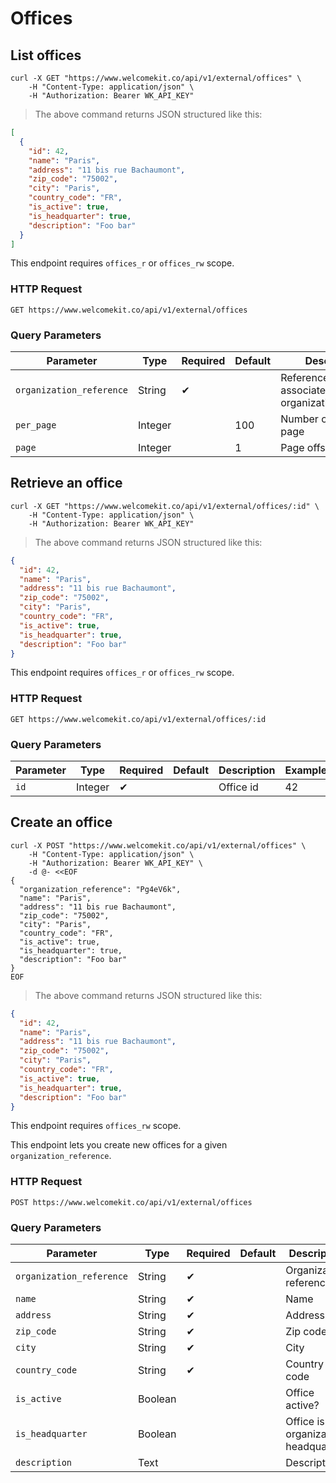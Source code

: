 # Offices

## List offices

```shell
curl -X GET "https://www.welcomekit.co/api/v1/external/offices" \
    -H "Content-Type: application/json" \
    -H "Authorization: Bearer WK_API_KEY"
```

> The above command returns JSON structured like this:

```json
[
  {
    "id": 42,
    "name": "Paris",
    "address": "11 bis rue Bachaumont",
    "zip_code": "75002",
    "city": "Paris",
    "country_code": "FR",
    "is_active": true,
    "is_headquarter": true,
    "description": "Foo bar"
  }
]
```

<aside class="notice">
This endpoint requires <code>offices_r</code> or <code>offices_rw</code> scope.
</aside>

### HTTP Request

`GET https://www.welcomekit.co/api/v1/external/offices`

### Query Parameters

Parameter | Type | Required | Default | Description | Example
--- | --- | --- | --- | --- | ---
`organization_reference` | String | ✔ | | Reference of the associated organization/company | aEioU123
`per_page` | Integer | | 100 | Number of jobs per page |
`page` | Integer | | 1 | Page offset |


## Retrieve an office

```shell
curl -X GET "https://www.welcomekit.co/api/v1/external/offices/:id" \
    -H "Content-Type: application/json" \
    -H "Authorization: Bearer WK_API_KEY"
```

> The above command returns JSON structured like this:

```json
{
  "id": 42,
  "name": "Paris",
  "address": "11 bis rue Bachaumont",
  "zip_code": "75002",
  "city": "Paris",
  "country_code": "FR",
  "is_active": true,
  "is_headquarter": true,
  "description": "Foo bar"
}
```

<aside class="notice">
This endpoint requires <code>offices_r</code> or <code>offices_rw</code> scope.
</aside>

### HTTP Request

`GET https://www.welcomekit.co/api/v1/external/offices/:id`

### Query Parameters

Parameter | Type | Required | Default | Description | Example
--- | --- | --- | --- | --- | ---
`id` | Integer | ✔ | | Office id | 42


## Create an office

```shell
curl -X POST "https://www.welcomekit.co/api/v1/external/offices" \
    -H "Content-Type: application/json" \
    -H "Authorization: Bearer WK_API_KEY" \
    -d @- <<EOF
{
  "organization_reference": "Pg4eV6k",
  "name": "Paris",
  "address": "11 bis rue Bachaumont",
  "zip_code": "75002",
  "city": "Paris",
  "country_code": "FR",
  "is_active": true,
  "is_headquarter": true,
  "description": "Foo bar"
}
EOF
```

> The above command returns JSON structured like this:

```json
{
  "id": 42,
  "name": "Paris",
  "address": "11 bis rue Bachaumont",
  "zip_code": "75002",
  "city": "Paris",
  "country_code": "FR",
  "is_active": true,
  "is_headquarter": true,
  "description": "Foo bar"
}
```

<aside class="notice">
This endpoint requires <code>offices_rw</code> scope.
</aside>

This endpoint lets you create new offices for a given `organization_reference`.

### HTTP Request

`POST https://www.welcomekit.co/api/v1/external/offices`

### Query Parameters

Parameter | Type | Required | Default | Description | Example
--- | --- | --- | --- | --- | ---
`organization_reference` | String | ✔ | | Organization reference | Pg4eV6k
`name` | String | ✔ | | Name |
`address` | String | ✔ | | Address |
`zip_code` | String | ✔ | | Zip code |
`city` | String | ✔ | | City |
`country_code` | String | ✔ | | Country code | US, FR
`is_active` | Boolean | | | Office active? | true / false
`is_headquarter` | Boolean | | | Office is organization headquarter? | true / false
`description` | Text | | | Description |
